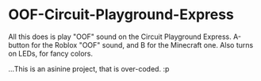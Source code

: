 # OOF-Circuit-Playground-Express

All this does is play "OOF" sound on the Circuit Playground Express.
A-button for the Roblox "OOF" sound, and B for the Minecraft one.
Also turns on LEDs, for fancy colors.

...This is an asinine project, that is over-coded. :p
